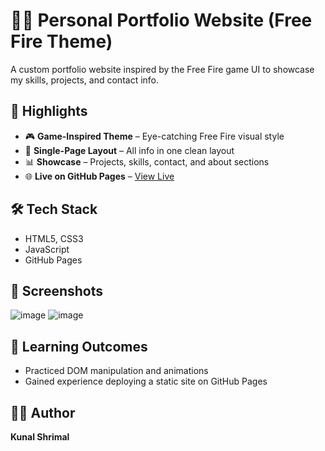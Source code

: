 
# 🧑‍💻 Personal Portfolio Website (Free Fire Theme)

A custom portfolio website inspired by the Free Fire game UI to showcase my skills, projects, and contact info.

## 🌟 Highlights

- 🎮 **Game-Inspired Theme** – Eye-catching Free Fire visual style
- 📁 **Single-Page Layout** – All info in one clean layout
- 📊 **Showcase** – Projects, skills, contact, and about sections
- 🌐 **Live on GitHub Pages** – [View Live](https://kunalshrimal.github.io/Portfolio_Free-fire/)

## 🛠️ Tech Stack
- HTML5, CSS3
- JavaScript
- GitHub Pages

## 📸 Screenshots
![image](https://github.com/user-attachments/assets/7bcf2e02-4e3a-4f0e-a80f-94fbd9ddefcd)
![image](https://github.com/user-attachments/assets/8a233e96-7ab1-4855-91ac-61c850f593b7)



## 🧠 Learning Outcomes
- Practiced DOM manipulation and animations
- Gained experience deploying a static site on GitHub Pages

## 👨‍💻 Author
**Kunal Shrimal**
